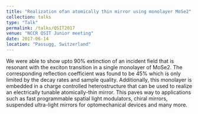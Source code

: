 ```yaml
---
title: "Realization ofan atomically thin mirror using monolayer MoSe2"
collection: talks
type: "Talk"
permalink: /talks/QSIT2017
venue: "NCCR QSIT Junior meeting"
date: 2017-06-14
location: "Passugg, Switzerland"
---
```


We were able to show upto 90% extinction of an incident field that is resonant with the exciton
transition in a single monolayer of MoSe2. The corresponding reflection coefficient was found to be
45% which is only limited by the decay rates and sample quality. Additionally, this monolayer is
embedded in a charge controlled heterostructure that can be used to realize an electrically tunable
atomically-thin mirror. This paves way to applications such as fast programmable spatial light
modulators, chiral mirrors, suspended ultra-light mirrors for optomechanical devices and many
more.

